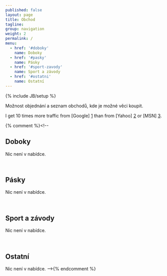 ```yaml
---
published: false
layout: page
title: Obchod
tagline: 
group: navigation
weight: 2
permalink: /
menu:
  - href: '#doboky'
    name: Doboky
  - href: '#pasky'
    name: Pásky
  - href: '#sport-zavody'
    name: Sport a závody
  - href: '#ostatni'
    name: Ostatní
---
```

{% include JB/setup %}

Možnost objednání a seznam obchodů, kde je možné věci koupit.

I get 10 times more traffic from [Google] [1] than from
[Yahoo] [2] or [MSN] [3].

  [1]: http://google.com/        "Google"
  [2]: http://search.yahoo.com/  "Yahoo Search"
  [3]: http://search.msn.com/    "MSN Search"

{% comment %}<!--
<a id="doboky" class="shifted-anchor">&nbsp;</a>
## Doboky

Nic není v nabídce.

<a id="pasky" class="shifted-anchor">&nbsp;</a>
## Pásky 

Nic není v nabídce.

<a id="sport-zavody" class="shifted-anchor">&nbsp;</a>
## Sport a závody

Nic není v nabídce.

<a id="ostatni" class="shifted-anchor">&nbsp;</a>
## Ostatní 

Nic není v nabídce.
-->{% endcomment %}